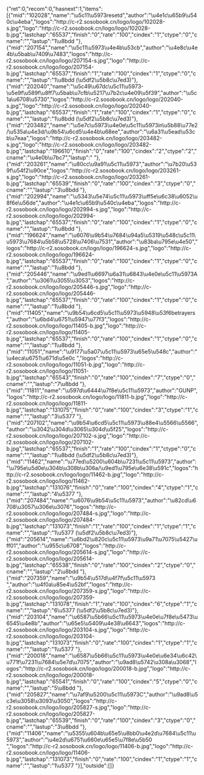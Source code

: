 {"ret":0,"recom":0,"hasnext":1,"items":[{"mid":"102028","name":"\u5c11\u5973resetd","author":"\u4e1c\u65b9\u540c\u4eba","logos":"http:\/\/c-r2.sosobook.cn\/logo\/logo\/102028-s.jpg","logo":"http:\/\/c-r2.sosobook.cn\/logo\/logo\/102028-b.jpg","lastchap":"65537","finish":"0","rate":"100","cindex":"1","ctype":"0","cname":"","lastup":"1\u8bdd "},{"mid":"207154","name":"\u5c11\u5973\u4e4b\u53cb","author":"\u4e8c\u4e4b\u5bab\u7409\u7483","logos":"http:\/\/c-r2.sosobook.cn\/logo\/logo\/207154-s.jpg","logo":"http:\/\/c-r2.sosobook.cn\/logo\/logo\/207154-b.jpg","lastchap":"65537","finish":"1","rate":"100","cindex":"1","ctype":"0","cname":"","lastup":"1\u8bdd (\u5df2\u5b8c\u7ed3)"},{"mid":"202040","name":"\u5c49\u67dc\u5c11\u5973-\u5e9f\u589f\u8ff7\u5bab\u7cfb\u5217\u7b2c\u4e09\u5f39","author":"\u5c1a\u6708\u5730","logos":"http:\/\/c-r2.sosobook.cn\/logo\/logo\/202040-s.jpg","logo":"http:\/\/c-r2.sosobook.cn\/logo\/logo\/202040-b.jpg","lastchap":"65537","finish":"1","rate":"100","cindex":"1","ctype":"0","cname":"","lastup":"1\u8bdd (\u5df2\u5b8c\u7ed3)"},{"mid":"203482","name":"\u5e7c\u5973\u4e0e\u5c11\u5973in\u5b88\u77e2\/\u535a\u4e3d\/\u9b54\u6cd5\u4e4b\u68ee","author":"\u6a31\u5ead\u53cb\u7eaa","logos":"http:\/\/c-r2.sosobook.cn\/logo\/logo\/203482-s.jpg","logo":"http:\/\/c-r2.sosobook.cn\/logo\/logo\/203482-b.jpg","lastchap":"196610","finish":"0","rate":"100","cindex":"2","ctype":"2","cname":"\u4e0b\u7bc7","lastup":" "},{"mid":"203261","name":"\u80cc\u9a91\u5c11\u5973","author":"\u7b20\u539f\u54f2\u90ce","logos":"http:\/\/c-r2.sosobook.cn\/logo\/logo\/203261-s.jpg","logo":"http:\/\/c-r2.sosobook.cn\/logo\/logo\/203261-b.jpg","lastchap":"65539","finish":"0","rate":"100","cindex":"3","ctype":"0","cname":"","lastup":"3\u8bdd "},{"mid":"202994","name":"\u5343\u5e74\u5c11\u5973\uff5e\u6c38\u6052\u8f6e\u56de","author":"\u4e1c\u65b9\u540c\u4eba","logos":"http:\/\/c-r2.sosobook.cn\/logo\/logo\/202994-s.jpg","logo":"http:\/\/c-r2.sosobook.cn\/logo\/logo\/202994-b.jpg","lastchap":"65537","finish":"0","rate":"100","cindex":"1","ctype":"0","cname":"","lastup":"1\u8bdd "},{"mid":"196624","name":"\u6076\u9b54\u7684\u94a5\u5319\u548c\u5c11\u5973\u7684\u5b58\u5728\u7406\u7531","author":"\u83ba\u795e\u4e50","logos":"http:\/\/c-r2.sosobook.cn\/logo\/logo\/196624-s.jpg","logo":"http:\/\/c-r2.sosobook.cn\/logo\/logo\/196624-b.jpg","lastchap":"65537","finish":"0","rate":"100","cindex":"1","ctype":"0","cname":"","lastup":"1\u8bdd "},{"mid":"205446","name":"\u9ed1\u6697\u6a31\u6843\u4e0e\u5c11\u5973A","author":"\u3061\u3055\u3053","logos":"http:\/\/c-r2.sosobook.cn\/logo\/logo\/205446-s.jpg","logo":"http:\/\/c-r2.sosobook.cn\/logo\/logo\/205446-b.jpg","lastchap":"65537","finish":"0","rate":"100","cindex":"1","ctype":"0","cname":"","lastup":"1\u8bdd "},{"mid":"11405","name":"\u9b54\u6cd5\u5c11\u5973\u5948\u53f6betrayers ","author":"\u6bd4\u6751\u5947\u77f3","logos":"http:\/\/c-r2.sosobook.cn\/logo\/logo\/11405-b.jpg","logo":"http:\/\/c-r2.sosobook.cn\/logo\/logo\/11405-b.jpg","lastchap":"65537","finish":"0","rate":"100","cindex":"1","ctype":"0","cname":"","lastup":"1\u8bdd "},{"mid":"11051","name":"\u9177\u5a07\u5c11\u5973\u65e5\u548c","author":"\u4eca\u6751\u671d\u5e0c ","logos":"http:\/\/c-r2.sosobook.cn\/logo\/logo\/11051-b.jpg","logo":"http:\/\/c-r2.sosobook.cn\/logo\/logo\/11051-b.jpg","lastchap":"65543","finish":"0","rate":"100","cindex":"7","ctype":"0","cname":"","lastup":"7\u8bdd "},{"mid":"11811","name":"\u597d\u6444\u7f8e\u5c11\u5973","author":"GUNP","logos":"http:\/\/c-r2.sosobook.cn\/logo\/logo\/11811-b.jpg","logo":"http:\/\/c-r2.sosobook.cn\/logo\/logo\/11811-b.jpg","lastchap":"131075","finish":"0","rate":"100","cindex":"3","ctype":"1","cname":"","lastup":"3\u5377 "},{"mid":"207102","name":"\u9b54\u6cd5\u5c11\u5973\u88e4\u5566\u5566","author":"\u3042\u304d\u3065\u304d\u5f25","logos":"http:\/\/c-r2.sosobook.cn\/logo\/logo\/207102-s.jpg","logo":"http:\/\/c-r2.sosobook.cn\/logo\/logo\/207102-b.jpg","lastchap":"65537","finish":"1","rate":"100","cindex":"1","ctype":"0","cname":"","lastup":"1\u8bdd (\u5df2\u5b8c\u7ed3)"},{"mid":"11462","name":"\u77ed\u5200\u604b\u7231\u5c11\u5973","author":"\u795e\u5d0e\u304b\u308b\u306a\/\u9ed1\u795e\u6e38\u591c","logos":"http:\/\/c-r2.sosobook.cn\/logo\/logo\/11462-b.jpg","logo":"http:\/\/c-r2.sosobook.cn\/logo\/logo\/11462-b.jpg","lastchap":"131076","finish":"0","rate":"100","cindex":"4","ctype":"1","cname":"","lastup":"4\u5377 "},{"mid":"207484","name":"\u6076\u9b54\u5c11\u5973","author":"\u82cd\u6708\u3057\u306e\u3076","logos":"http:\/\/c-r2.sosobook.cn\/logo\/logo\/207484-s.jpg","logo":"http:\/\/c-r2.sosobook.cn\/logo\/logo\/207484-b.jpg","lastchap":"131073","finish":"1","rate":"100","cindex":"1","ctype":"1","cname":"","lastup":"1\u5377 (\u5df2\u5b8c\u7ed3)"},{"mid":"205614","name":"\u6bd2\u820c\u5c11\u5973\u9a71\u7075\u5427\uff01","author":"\u955c\u6708","logos":"http:\/\/c-r2.sosobook.cn\/logo\/logo\/205614-s.jpg","logo":"http:\/\/c-r2.sosobook.cn\/logo\/logo\/205614-b.jpg","lastchap":"65538","finish":"0","rate":"100","cindex":"2","ctype":"0","cname":"","lastup":"2\u8bdd "},{"mid":"207359","name":"\u9b54\u517d\u4f7f\u5c11\u5973 ","author":"\u4f0a\u85e4\u52bf","logos":"http:\/\/c-r2.sosobook.cn\/logo\/logo\/207359-s.jpg","logo":"http:\/\/c-r2.sosobook.cn\/logo\/logo\/207359-b.jpg","lastchap":"131078","finish":"1","rate":"100","cindex":"6","ctype":"1","cname":"","lastup":"6\u5377 (\u5df2\u5b8c\u7ed3)"},{"mid":"203104","name":"\u6587\u5b66\u5c11\u5973\u4e0e\u7f8e\u5473\u6545\u4e8b","author":"\u65e5\u5409\u4e38\u6643","logos":"http:\/\/c-r2.sosobook.cn\/logo\/logo\/203104-s.jpg","logo":"http:\/\/c-r2.sosobook.cn\/logo\/logo\/203104-b.jpg","lastchap":"131073","finish":"0","rate":"100","cindex":"1","ctype":"1","cname":"","lastup":"1\u5377 "},{"mid":"200018","name":"\u6587\u5b66\u5c11\u5973\u4e0e\u6e34\u6c42\u771f\u7231\u7684\u5e7d\u7075","author":"\u9ad8\u5742\u308a\u3068","logos":"http:\/\/c-r2.sosobook.cn\/logo\/logo\/200018-b.jpg","logo":"http:\/\/c-r2.sosobook.cn\/logo\/logo\/200018-b.jpg","lastchap":"65541","finish":"0","rate":"100","cindex":"5","ctype":"0","cname":"","lastup":"5\u8bdd "},{"mid":"205827","name":"\u7af9\u5200\u5c11\u5973C","author":"\u9ad8\u5c3e\u3058\u3093\u3050","logos":"http:\/\/c-r2.sosobook.cn\/logo\/logo\/205827-s.jpg","logo":"http:\/\/c-r2.sosobook.cn\/logo\/logo\/205827-b.jpg","lastchap":"65539","finish":"0","rate":"100","cindex":"3","ctype":"0","cname":"","lastup":"3\u8bdd "},{"mid":"11406","name":"\u5355\u604b\u65e5\u8bb0\u4e2d\u7684\u5c11\u5973","author":"\u4e2d\u6751\u660e\u65e5\u7f8e\u5b50 ","logos":"http:\/\/c-r2.sosobook.cn\/logo\/logo\/11406-b.jpg","logo":"http:\/\/c-r2.sosobook.cn\/logo\/logo\/11406-b.jpg","lastchap":"131073","finish":"0","rate":"100","cindex":"1","ctype":"1","cname":"","lastup":"1\u5377 "}],"outside":[]}
